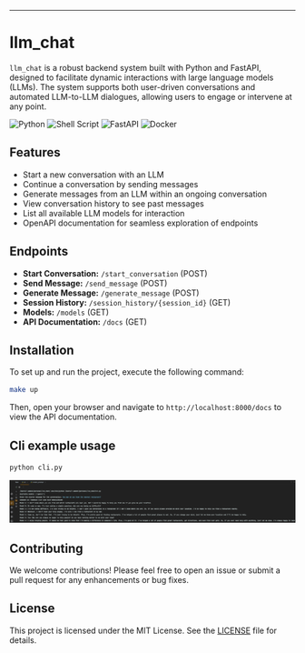 
---

# llm_chat

`llm_chat` is a robust backend system built with Python and FastAPI, designed to facilitate dynamic interactions with large language models (LLMs). The system supports both user-driven conversations and automated LLM-to-LLM dialogues, allowing users to engage or intervene at any point.

[comment]: <> (Badge sources: https://github.com/Envoy-VC/awesome-badges or https://mdb.pushkaryadav.in/generate)

![Python](https://img.shields.io/badge/python-3670A0?logo=python&logoColor=ffdd54&style=for-the-badge)
![Shell Script](https://img.shields.io/badge/shell_script-%23121011.svg?logo=gnu-bash&logoColor=white&style=for-the-badge)
![FastAPI](https://img.shields.io/badge/FastAPI-005571?logo=fastapi&style=for-the-badge)
![Docker](https://img.shields.io/badge/docker-%230db7ed.svg?logo=docker&logoColor=white&style=for-the-badge)

## Features

- Start a new conversation with an LLM
- Continue a conversation by sending messages
- Generate messages from an LLM within an ongoing conversation
- View conversation history to see past messages
- List all available LLM models for interaction
- OpenAPI documentation for seamless exploration of endpoints

## Endpoints

- **Start Conversation:** `/start_conversation` (POST)
- **Send Message:** `/send_message` (POST)
- **Generate Message:** `/generate_message` (POST)
- **Session History:** `/session_history/{session_id}` (GET)
- **Models:** `/models` (GET)
- **API Documentation:** `/docs` (GET)

## Installation

To set up and run the project, execute the following command:

```sh
make up
```

Then, open your browser and navigate to `http://localhost:8000/docs` to view the API documentation.

## Cli example usage

```sh 
python cli.py
```
![Description](doc/cli_example.png)


## Contributing

We welcome contributions! Please feel free to open an issue or submit a pull request for any enhancements or bug fixes.

## License

This project is licensed under the MIT License. See the [LICENSE](LICENSE) file for details.


